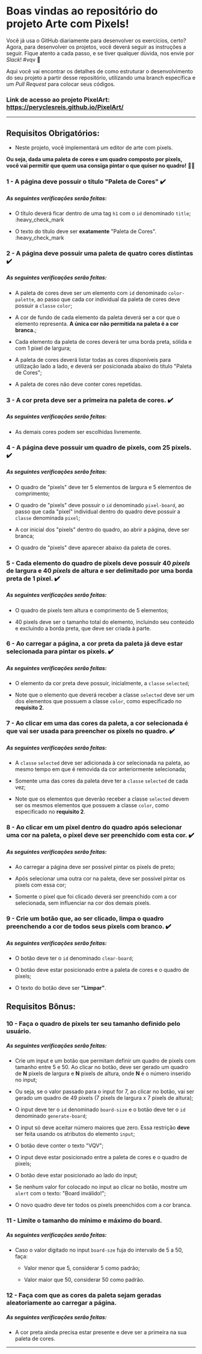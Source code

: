 # Boas vindas ao repositório do projeto Arte com Pixels!

Você já usa o GitHub diariamente para desenvolver os exercícios, certo? Agora, para desenvolver os projetos, você deverá seguir as instruções a seguir. Fique atento a cada passo, e se tiver qualquer dúvida, nos envie por _Slack_! #vqv 🚀

Aqui você vai encontrar os detalhes de como estruturar o desenvolvimento do seu projeto a partir desse repositório, utilizando uma branch específica e um _Pull Request_ para colocar seus códigos.
 ### Link de acesso ao projeto PixelArt: https://peryclesreis.github.io/PixelArt/
 
---

## Requisitos Obrigatórios:

* Neste projeto, você implementará um editor de arte com pixels.

**Ou seja, dada uma paleta de cores e um quadro composto por pixels, você vai permitir que quem usa consiga pintar o que quiser no quadro!** 👩‍🎨

### 1 - A página deve possuir o título "Paleta de Cores" :heavy_check_mark:

##### As seguintes verificações serão feitas:

- O título deverá ficar dentro de uma tag `h1` com o `id` denominado `title`; :heavy_check_mark

- O texto do título deve ser **exatamente** "Paleta de Cores". :heavy_check_mark

### 2 - A página deve possuir uma paleta de quatro cores distintas :heavy_check_mark:

##### As seguintes verificações serão feitas:

- A paleta de cores deve ser um elemento com `id` denominado `color-palette`, ao passo que cada cor individual da paleta de cores deve possuir a `classe` `color`;

- A cor de fundo de cada elemento da paleta deverá ser a cor que o elemento representa. **A única cor não permitida na paleta é a cor branca.**;

- Cada elemento da paleta de cores deverá ter uma borda preta, sólida e com 1 pixel de largura;

- A paleta de cores deverá listar todas as cores disponíveis para utilização lado a lado, e deverá ser posicionada abaixo do título "Paleta de Cores";

- A paleta de cores não deve conter cores repetidas.

### 3 - A cor **preta** deve ser a primeira na paleta de cores. :heavy_check_mark:

##### As seguintes verificações serão feitas:

- As demais cores podem ser escolhidas livremente.

### 4 - A página deve possuir um quadro de pixels, com 25 pixels. :heavy_check_mark:

##### As seguintes verificações serão feitas:

- O quadro de "pixels" deve ter 5 elementos de largura e 5 elementos de comprimento;

- O quadro de "pixels" deve possuir o `id` denominado `pixel-board`, ao passo que cada "pixel" individual dentro do quadro deve possuir a `classe` denominada `pixel`;

- A cor inicial dos "pixels" dentro do quadro, ao abrir a página, deve ser branca;

-  O quadro de "pixels" deve aparecer abaixo da paleta de cores.

### 5 - Cada elemento do quadro de pixels deve possuir 40 _pixels_ de largura e 40 _pixels_ de altura e ser delimitado por uma borda preta de 1 pixel. :heavy_check_mark:

##### As seguintes verificações serão feitas:

- O quadro de pixels tem altura e comprimento de 5 elementos;

- 40 pixels deve ser o tamanho total do elemento, incluindo seu conteúdo e excluindo a borda preta, que deve ser criada à parte.

### 6 - Ao carregar a página, a cor **preta** da paleta já deve estar selecionada para pintar os pixels. :heavy_check_mark:

##### As seguintes verificações serão feitas:

- O elemento da cor preta deve possuir, inicialmente, a `classe` `selected`;

- Note que o elemento que deverá receber a classe `selected` deve ser um dos elementos que possuem a classe `color`, como especificado no **requisito 2**.

### 7 - Ao clicar em uma das cores da paleta, a cor selecionada é que vai ser usada para preencher os pixels no quadro. :heavy_check_mark:

##### As seguintes verificações serão feitas:

- A `classe` `selected` deve ser adicionada à cor selecionada na paleta, ao mesmo tempo em que é removida da cor anteriormente selecionada;

- Somente uma das cores da paleta deve ter a `classe` `selected` de cada vez;

- Note que os elementos que deverão receber a classe `selected` devem ser os mesmos elementos que possuem a classe `color`, como especificado no **requisito 2**.

### 8 - Ao clicar em um pixel dentro do quadro após selecionar uma cor na paleta, o pixel deve ser preenchido com esta cor. :heavy_check_mark:

##### As seguintes verificações serão feitas:

- Ao carregar a página deve ser possível pintar os pixels de preto;

- Após selecionar uma outra cor na paleta, deve ser possível pintar os pixels com essa cor;

- Somente o pixel que foi clicado deverá ser preenchido com a cor selecionada, sem influenciar na cor dos demais pixels.

### 9 - Crie um botão que, ao ser clicado, limpa o quadro preenchendo a cor de todos seus pixels com branco. :heavy_check_mark:

##### As seguintes verificações serão feitas:

- O botão deve ter o `id` denominado `clear-board`;

- O botão deve estar posicionado entre a paleta de cores e o quadro de pixels;

- O texto do botão deve ser **"Limpar"**.

## Requisitos Bônus:

### 10 - Faça o quadro de pixels ter seu tamanho definido pelo usuário.

##### As seguintes verificações serão feitas:

- Crie um input e um botão que permitam definir um quadro de pixels com tamanho entre 5 e 50. Ao clicar no botão, deve ser gerado um quadro de **N** pixels de largura e **N** pixels de altura, onde **N** é o número inserido no input;

 - Ou seja, se o valor passado para o input for 7, ao clicar no botão, vai ser gerado um quadro de 49 pixels (7 pixels de largura x 7 pixels de altura);

- O input deve ter o `id` denominado `board-size` e o botão deve ter o `id` denominado `generate-board`;

- O input só deve aceitar número maiores que zero. Essa restrição **deve** ser feita usando os atributos do elemento `input`;

- O botão deve conter o texto "VQV";

- O input deve estar posicionado entre a paleta de cores e o quadro de pixels;

- O botão deve estar posicionado ao lado do input;

- Se nenhum valor for colocado no input ao clicar no botão, mostre um `alert` com o texto: "Board inválido!";

- O novo quadro deve ter todos os pixels preenchidos com a cor branca.

### 11 - Limite o tamanho do mínimo e máximo do board.

##### As seguintes verificações serão feitas:

- Caso o valor digitado no input `board-sze` fuja do intervalo de 5 a 50, faça:

  - Valor menor que 5, considerar 5 como padrão;

  - Valor maior que 50, considerar 50 como padrão.

### 12 - Faça com que as cores da paleta sejam geradas aleatoriamente ao carregar a página.

##### As seguintes verificações serão feitas:

- A cor preta ainda precisa estar presente e deve ser a primeira na sua paleta de cores.

---
